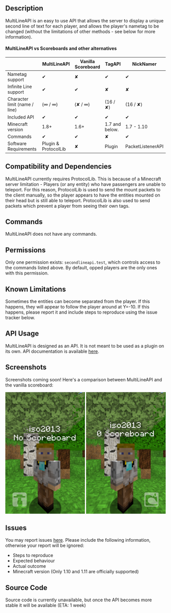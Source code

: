 ## Description
MultiLineAPI is an easy to use API that allows the server to display a unique second line of text for each player, and allows the player's nametag to be changed (without the limitations of other methods - see below for more information).

#### MultiLineAPI vs Scoreboards and other alternatives

|                               | MultiLineAPI        | Vanilla Scoreboard | TagAPI             | NickNamer          |
|-------------------------------|---------------------|--------------------|--------------------|--------------------|
| Nametag support               | ✔                    | ✘                  | ✔        | ✔                 |
| Infinite Line support           | ✔                    | ✔                  | ✘        | ✘                 |
| Character limit (name / line) | (∞ / ∞)              | (✘ / ∞)            | (16 / ✘) | (16 / ✘)          |
| Included API                  | ✔                    | ✔                  | ✔        | ✔                 |
| Minecraft version             | 1.8+                 | 1.6+               | 1.7 and below.     | 1.7 - 1.10        |
| Commands                      | ✔                    | ✔                  | ✘        | ✔                 |
| Software Requirements         | Plugin & ProtocolLib | ✘                  | Plugin   | PacketListenerAPI |

## Compatibility and Dependencies
MultiLineAPI currently requires ProtocolLib. This is because of a Minecraft server limitation - Players (or any entity) who have passengers are unable to teleport. For this reason, ProtocolLib is used to send the mount packets to the client manually, so the player appears to have the entities mounted on their head but is still able to teleport. ProtocolLib is also used to send packets which prevent a player from seeing their own tags.

## Commands
MultiLineAPI does not have any commands.

## Permissions
Only one permission exists: `secondlineapi.test`, which controls access to the commands listed above. By default, opped players are the only ones with this permission.

## Known Limitations
Sometimes the entities can become separated from the player. If this happens, they will appear to follow the player around at Y=-10. If this happens, please report it and include steps to reproduce using the issue tracker below.

## API Usage
MultiLineAPI is designed as an API. It is not meant to be used as a plugin on its own. API documentation is available [here](https://bitbucket.org/iso2013/secondlineapi/wiki/API).

## Screenshots
Screenshots coming soon! Here's a comparison between MultiLineAPI and the vanilla scoreboard:

![Comparison](comparison.png)

## Issues
You may report issues [here](https://bitbucket.org/iso2013/secondlineapi/issues/new). Please include the following information, otherwise your report will be ignored:
* Steps to reproduce
* Expected behaviour
* Actual outcome
* Minecraft version (Only 1.10 and 1.11 are officially supported)

## Source Code
Source code is currently unavailable, but once the API becomes more stable it will be available (ETA: 1 week)
